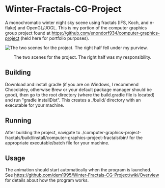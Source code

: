 # Winter-Fractals-CG-Project
A monochromatic winter night sky scene using fractals (IFS, Koch, and n-flake) and OpenGL/JOGL. 
This is my portion of the computer graphics group project found at https://github.com/enondorf934/computer-graphics-project (held here for portfolio purposes).

![The two scenes for the project. The right half fell under my purview.](https://i.imgur.com/JIRaPsh.png)
<p align="center">The two scenes for the project. The right half was my responsibility.</p>

## Building
Download and install gradle (if you are on Windows, I recommend Chocolatey, otherwise Brew or your default package manager should be good), then go to the root directory (where the build.gradle file is located) and run "gradle installDist". This creates a ./build/ directory with an executable for your machine.

## Running
After building the project, navigate to ./computer-graphics-project-fractals/build/install/computer-graphics-project-fractals/bin/ for the appropriate executable/batch file for your machine.

## Usage
The animation should start automatically when the program is launched. See <https://github.com/dem1995/Winter-Fractals-CG-Project/wiki/Overview> for details about how the program works.

